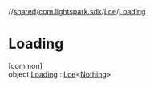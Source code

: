 //[shared](../../../../index.md)/[com.lightspark.sdk](../../index.md)/[Lce](../index.md)/[Loading](index.md)

# Loading

[common]\
object [Loading](index.md) : [Lce](../index.md)&lt;[Nothing](https://kotlinlang.org/api/latest/jvm/stdlib/kotlin/-nothing/index.html)&gt;
